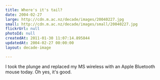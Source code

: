 ```yaml
---
title: Where's it's tail?
date: 2004-02-27
large: http://cdn.m.ac.nz/decade/images/20040227.jpg
small: http://cdn.m.ac.nz/decade/images/small/20040227.jpg
flickrUrl: null
photoId: null
createdAt: 2011-01-30 11:07:14.895844
updatedAt: 2004-02-27 00:00:00
layout: decade-image

---
```

I took the plunge and replaced my MS wireless with an Apple Bluetooth mouse today. Oh yes, it's good.
